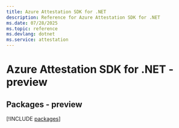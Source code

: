 ```yaml
---
title: Azure Attestation SDK for .NET
description: Reference for Azure Attestation SDK for .NET
ms.date: 07/28/2025
ms.topic: reference
ms.devlang: dotnet
ms.service: attestation
---
```

# Azure Attestation SDK for .NET - preview
## Packages - preview
[!INCLUDE [packages](attestation-index.md)]
